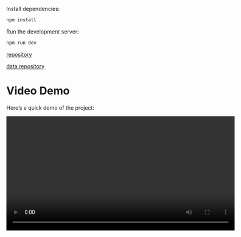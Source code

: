 Install dependencies:

```bash
npm install
```

Run the development server:

```bash
npm run dev
```

[repository](https://github.com/GabrielWilliamson/nic-departments-otp-input)

[data repository](https://github.com/GabrielWilliamson/Departamentos-de-Nic)



# Video Demo

Here’s a quick demo of the project:

<video controls width="600">
  <source src="public/demo.mp4" type="video/mp4">
  Your browser does not support the video tag.
</video>